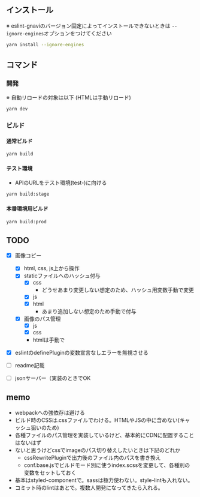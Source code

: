 ## インストール

※ eslint-gnaviのバージョン固定によってインストールできないときは `--ignore-engines`オプションをつけてください

```sh
yarn install --ignore-engines
```

## コマンド

### 開発

※ 自動リロードの対象は<App />以下
(HTMLは手動リロード)

```sh
yarn dev
```

### ビルド

#### 通常ビルド

```sh
yarn build
```

#### テスト環境

- APIのURLをテスト環境(test-)に向ける

```sh
yarn build:stage
```

#### 本番環境用ビルド

```sh
yarn build:prod
```


## TODO

- [x] 画像コピー
    - [x] html, css, js上から操作
    - [x] staticファイルへのハッシュ付与
        - [x] css
            - どうせあまり変更しない想定のため、ハッシュ用変数手動で変更
        - [x] js
        - [x] html
            - あまり追加しない想定のため手動で付与
    - [x] 画像のパス管理
        - [x] js
        - [x] css
        - htmlは手動で

- [x] eslintのdefinePluginの変数宣言なしエラーを無視させる
- [ ] readme記載
- [ ] jsonサーバー（実装のときでOK


## memo

- webpackへの強依存は避ける
- ビルド時のCSSは.cssファイルでわける。HTMLやJSの中に含めない(キャッシュ狙いのため)
- 各種ファイルのパス管理を実装しているけど、基本的にCDNに配置することはないはず
- ないと思うけどcssでimageのパス切り替えしたいときは下記のどれか
  - cssRewritePluginで出力後のファイル内のパスを書き換え
  - conf.base.jsでビルドモード別に使うindex.scssを変更して、各種別の変数をセットしておく
- 基本はstyled-componentで。sassは極力使わない。style-lintも入れない。
- コミット時のlintはあとで。複数人開発になってきたら入れる。
